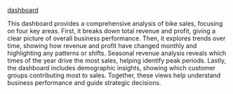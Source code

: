 <a href="https://github.com/simonwairimu-hash/POWER-BI/blob/main/BIKE_SALES.jpg?raw=true" > dashboard </a>

This dashboard provides a comprehensive analysis of bike sales, 
focusing on four key areas.
First, it breaks down total revenue and profit, giving a clear picture of overall business performance.
Then, it explores trends over time, showing how revenue and profit have changed monthly and highlighting any patterns or shifts.
Seasonal revenue analysis reveals which times of the year drive the most sales, helping identify peak periods.
Lastly, the dashboard includes demographic insights, showing which customer groups contributing most to sales. 
Together, these views help understand business performance and guide strategic decisions.
